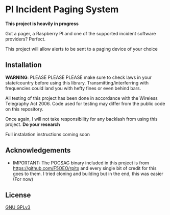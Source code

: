 
# PI Incident Paging System

**This project is heavily in progress**

Got a pager, a Raspberry PI and one of the supported incident software providers? Perfect.

This project will allow alerts to be sent to a paging device of your choice

## Installation

**WARNING**: PLEASE PLEASE PLEASE make sure to check laws in your state/country before using this library. Transmitting/interferring with frequencies could land you with hefty fines or even behind bars.

All testing of this project has been done in accordance with the Wireless Telegraphy Act 2006. Code used for testing may differ from the public code on this repository.

Once again, I will not take responsibility for any backlash from using this project. **Do your research**


Full instalation instructions coming soon

## Acknowledgements

- IMPORTANT: The POCSAG binary included in this project is from https://github.com/F5OEO/rpitx and every single bit of credit for this goes to them. I tried cloning and building but in the end, this was easier (For now)
## License

[GNU GPLv3](https://choosealicense.com/licenses/gpl-3.0/)

